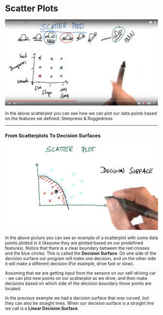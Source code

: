 # Scatter Plots

![alt tag](scatterplotTerrainClassifier.png)

In the above scatterplot you can see how we can plot our data points based on the features we defined: Steepness & Ruggedness

***

### From Scatterplots To Decision Surfaces

![alt tag](decisionSurface.png)

In the above picture you can see an example of a scatterplot with some data points plotted in it (Assume they are plotted based on our predefined features). Notice that there is a clear boundary between the red crosses and the blue circles. This is called the **Decision Surface**. On one side of the decision surface our program will make one decision, and on the other side it will make a different decision (For example, drive fast or slow).

Assuming that we are getting input from the sensors on our self-driving car - we can plot new points on our scatterplot as we drive, and then make decisions based on which side of the decision boundary those points are located.

In the previous example we had a decision surface that was curved, but they can also be straight lines. When our decision surface is a straight line we call is a **Linear Decision Surface**. 
